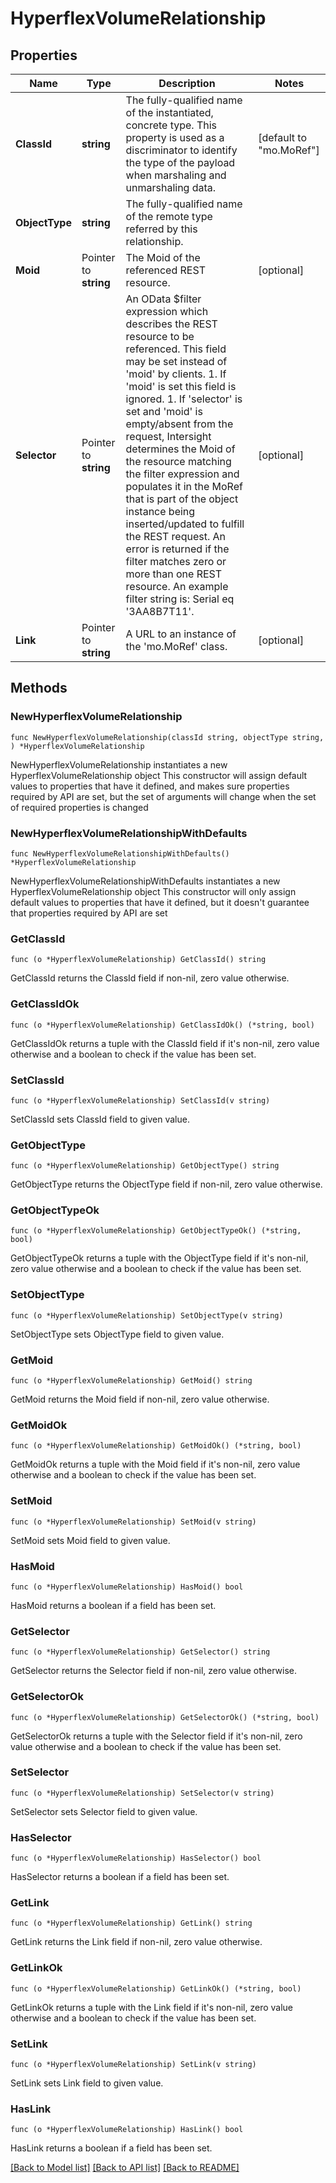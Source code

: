 # HyperflexVolumeRelationship

## Properties

Name | Type | Description | Notes
------------ | ------------- | ------------- | -------------
**ClassId** | **string** | The fully-qualified name of the instantiated, concrete type. This property is used as a discriminator to identify the type of the payload when marshaling and unmarshaling data. | [default to "mo.MoRef"]
**ObjectType** | **string** | The fully-qualified name of the remote type referred by this relationship. | 
**Moid** | Pointer to **string** | The Moid of the referenced REST resource. | [optional] 
**Selector** | Pointer to **string** | An OData $filter expression which describes the REST resource to be referenced. This field may be set instead of &#39;moid&#39; by clients. 1. If &#39;moid&#39; is set this field is ignored. 1. If &#39;selector&#39; is set and &#39;moid&#39; is empty/absent from the request, Intersight determines the Moid of the resource matching the filter expression and populates it in the MoRef that is part of the object instance being inserted/updated to fulfill the REST request. An error is returned if the filter matches zero or more than one REST resource. An example filter string is: Serial eq &#39;3AA8B7T11&#39;. | [optional] 
**Link** | Pointer to **string** | A URL to an instance of the &#39;mo.MoRef&#39; class. | [optional] 

## Methods

### NewHyperflexVolumeRelationship

`func NewHyperflexVolumeRelationship(classId string, objectType string, ) *HyperflexVolumeRelationship`

NewHyperflexVolumeRelationship instantiates a new HyperflexVolumeRelationship object
This constructor will assign default values to properties that have it defined,
and makes sure properties required by API are set, but the set of arguments
will change when the set of required properties is changed

### NewHyperflexVolumeRelationshipWithDefaults

`func NewHyperflexVolumeRelationshipWithDefaults() *HyperflexVolumeRelationship`

NewHyperflexVolumeRelationshipWithDefaults instantiates a new HyperflexVolumeRelationship object
This constructor will only assign default values to properties that have it defined,
but it doesn't guarantee that properties required by API are set

### GetClassId

`func (o *HyperflexVolumeRelationship) GetClassId() string`

GetClassId returns the ClassId field if non-nil, zero value otherwise.

### GetClassIdOk

`func (o *HyperflexVolumeRelationship) GetClassIdOk() (*string, bool)`

GetClassIdOk returns a tuple with the ClassId field if it's non-nil, zero value otherwise
and a boolean to check if the value has been set.

### SetClassId

`func (o *HyperflexVolumeRelationship) SetClassId(v string)`

SetClassId sets ClassId field to given value.


### GetObjectType

`func (o *HyperflexVolumeRelationship) GetObjectType() string`

GetObjectType returns the ObjectType field if non-nil, zero value otherwise.

### GetObjectTypeOk

`func (o *HyperflexVolumeRelationship) GetObjectTypeOk() (*string, bool)`

GetObjectTypeOk returns a tuple with the ObjectType field if it's non-nil, zero value otherwise
and a boolean to check if the value has been set.

### SetObjectType

`func (o *HyperflexVolumeRelationship) SetObjectType(v string)`

SetObjectType sets ObjectType field to given value.


### GetMoid

`func (o *HyperflexVolumeRelationship) GetMoid() string`

GetMoid returns the Moid field if non-nil, zero value otherwise.

### GetMoidOk

`func (o *HyperflexVolumeRelationship) GetMoidOk() (*string, bool)`

GetMoidOk returns a tuple with the Moid field if it's non-nil, zero value otherwise
and a boolean to check if the value has been set.

### SetMoid

`func (o *HyperflexVolumeRelationship) SetMoid(v string)`

SetMoid sets Moid field to given value.

### HasMoid

`func (o *HyperflexVolumeRelationship) HasMoid() bool`

HasMoid returns a boolean if a field has been set.

### GetSelector

`func (o *HyperflexVolumeRelationship) GetSelector() string`

GetSelector returns the Selector field if non-nil, zero value otherwise.

### GetSelectorOk

`func (o *HyperflexVolumeRelationship) GetSelectorOk() (*string, bool)`

GetSelectorOk returns a tuple with the Selector field if it's non-nil, zero value otherwise
and a boolean to check if the value has been set.

### SetSelector

`func (o *HyperflexVolumeRelationship) SetSelector(v string)`

SetSelector sets Selector field to given value.

### HasSelector

`func (o *HyperflexVolumeRelationship) HasSelector() bool`

HasSelector returns a boolean if a field has been set.

### GetLink

`func (o *HyperflexVolumeRelationship) GetLink() string`

GetLink returns the Link field if non-nil, zero value otherwise.

### GetLinkOk

`func (o *HyperflexVolumeRelationship) GetLinkOk() (*string, bool)`

GetLinkOk returns a tuple with the Link field if it's non-nil, zero value otherwise
and a boolean to check if the value has been set.

### SetLink

`func (o *HyperflexVolumeRelationship) SetLink(v string)`

SetLink sets Link field to given value.

### HasLink

`func (o *HyperflexVolumeRelationship) HasLink() bool`

HasLink returns a boolean if a field has been set.


[[Back to Model list]](../README.md#documentation-for-models) [[Back to API list]](../README.md#documentation-for-api-endpoints) [[Back to README]](../README.md)


